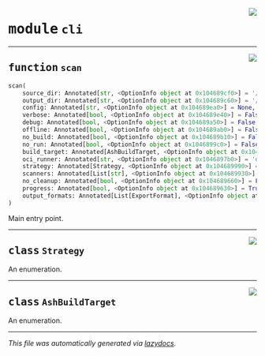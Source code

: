 <!-- markdownlint-disable -->

<a href="https://github.com/example/my-project/blob/main/src/automated_security_helper/cli.py#L0"><img align="right" style="float:right;" src="https://img.shields.io/badge/-source-cccccc?style=flat-square"></a>

# <kbd>module</kbd> `cli`





---

<a href="https://github.com/example/my-project/blob/main/src/automated_security_helper/cli.py#L34"><img align="right" style="float:right;" src="https://img.shields.io/badge/-source-cccccc?style=flat-square"></a>

## <kbd>function</kbd> `scan`

```python
scan(
    source_dir: Annotated[str, <OptionInfo object at 0x104689cf0>] = '/Users/nateferl/WorkGit/github.com/awslabs/ash-github',
    output_dir: Annotated[str, <OptionInfo object at 0x104689c60>] = '/Users/nateferl/WorkGit/github.com/awslabs/ash-github/ash_output',
    config: Annotated[str, <OptionInfo object at 0x104689ea0>] = None,
    verbose: Annotated[bool, <OptionInfo object at 0x104689e40>] = False,
    debug: Annotated[bool, <OptionInfo object at 0x104689a50>] = False,
    offline: Annotated[bool, <OptionInfo object at 0x104689ab0>] = False,
    no_build: Annotated[bool, <OptionInfo object at 0x104689b10>] = False,
    no_run: Annotated[bool, <OptionInfo object at 0x1046899c0>] = False,
    build_target: Annotated[AshBuildTarget, <OptionInfo object at 0x104689780>] = 'default',
    oci_runner: Annotated[str, <OptionInfo object at 0x1046897b0>] = 'docker',
    strategy: Annotated[Strategy, <OptionInfo object at 0x104689990>] = 'parallel',
    scanners: Annotated[List[str], <OptionInfo object at 0x104689930>] = [],
    no_cleanup: Annotated[bool, <OptionInfo object at 0x104689660>] = False,
    progress: Annotated[bool, <OptionInfo object at 0x104689630>] = True,
    output_formats: Annotated[List[ExportFormat], <OptionInfo object at 0x1046896f0>] = ['sarif', 'cyclonedx', 'json', 'html', 'junitxml']
)
```

Main entry point. 


---

<a href="https://github.com/example/my-project/blob/main/src/automated_security_helper/cli.py#L24"><img align="right" style="float:right;" src="https://img.shields.io/badge/-source-cccccc?style=flat-square"></a>

## <kbd>class</kbd> `Strategy`
An enumeration. 





---

<a href="https://github.com/example/my-project/blob/main/src/automated_security_helper/cli.py#L29"><img align="right" style="float:right;" src="https://img.shields.io/badge/-source-cccccc?style=flat-square"></a>

## <kbd>class</kbd> `AshBuildTarget`
An enumeration. 







---

_This file was automatically generated via [lazydocs](https://github.com/ml-tooling/lazydocs)._
